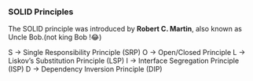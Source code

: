 ### SOLID Principles

The SOLID principle was introduced by <b>Robert C. Martin</b>, also known as Uncle Bob.(not king Bob !😂)

S -> Single Responsibility Principle (SRP)
O -> Open/Closed Principle
L -> Liskov’s Substitution Principle (LSP)
I -> Interface Segregation Principle (ISP)
D -> Dependency Inversion Principle (DIP)

